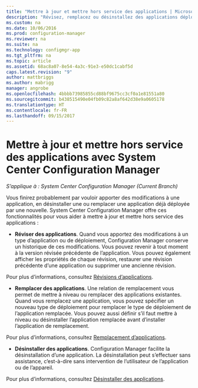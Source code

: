 ```yaml
---
title: "Mettre à jour et mettre hors service des applications | Microsoft Docs"
description: "Révisez, remplacez ou désinstallez des applications déployées à l’aide de System Center Configuration Manager."
ms.custom: na
ms.date: 10/06/2016
ms.prod: configuration-manager
ms.reviewer: na
ms.suite: na
ms.technology: configmgr-app
ms.tgt_pltfrm: na
ms.topic: article
ms.assetid: 68ac8a07-8e54-4a3c-91e3-e50dc1cabf5d
caps.latest.revision: "9"
author: mattbriggs
ms.author: mabrigg
manager: angrobe
ms.openlocfilehash: 4bbbb73985855cd88bf9675cc3cf0a1e81551a80
ms.sourcegitcommit: b438515490e04fb09c82a8af642d38e9a0605178
ms.translationtype: HT
ms.contentlocale: fr-FR
ms.lasthandoff: 09/15/2017
---
```

# <a name="update-and-retire-applications-with-system-center-configuration-manager"></a>Mettre à jour et mettre hors service des applications avec System Center Configuration Manager

*S’applique à : System Center Configuration Manager (Current Branch)*


Vous finirez probablement par vouloir apporter des modifications à une application, en désinstaller une ou remplacer une application déjà déployée par une nouvelle. System Center Configuration Manager offre ces fonctionnalités pour vous aider à mettre à jour et mettre hors service des applications :  

-   **Réviser des applications**. Quand vous apportez des modifications à un type d’application ou de déploiement, Configuration Manager conserve un historique de ces modifications. Vous pouvez revenir à tout moment à la version révisée précédente de l’application. Vous pouvez également afficher les propriétés de chaque révision, restaurer une révision précédente d’une application ou supprimer une ancienne révision.  

  Pour plus d’informations, consultez [Révisions d’applications](revise-and-supersede-applications.md#application-revisions).  

-   **Remplacer des applications**. Une relation de remplacement vous permet de mettre à niveau ou remplacer des applications existantes. Quand vous remplacez une application, vous pouvez spécifier un nouveau type de déploiement pour remplacer le type de déploiement de l’application remplacée. Vous pouvez aussi définir s’il faut mettre à niveau ou désinstaller l’application remplacée avant d’installer l’application de remplacement.  

  Pour plus d’informations, consultez [Remplacement d’applications](revise-and-supersede-applications.md#application-supersedence).  

-   **Désinstaller des applications**. Configuration Manager facilite la désinstallation d’une application. La désinstallation peut s’effectuer sans assistance, c’est-à-dire sans intervention de l’utilisateur de l’application ou de l’appareil.  

  Pour plus d’informations, consultez [Désinstaller des applications](uninstall-applications.md).  
